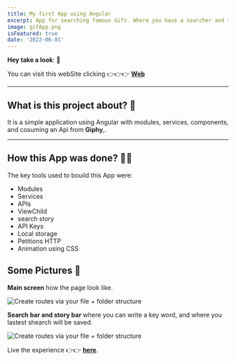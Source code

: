 ```yaml
---
title: My first App using Angular
excerpt: App for searching famous Gifs. Where you have a searcher and the lastest searches are saved. 📳💣
image: gifApp.png
isFeatured: true
date: '2022-06-01'
---
```


**Hey take a look**: 👀

You can visit this webSite clicking 👉👉👉 [**Web**](https://lorenzpgifapp.netlify.app/)

---

## What is this project about? 🧨

It is a simple application using Angular with modules, services, components, and cosuming an Api from **Giphy**,.

---

## How this App was done? 👨‍💻

The key tools used to bouild this App were:

- Modules
- Services
- APIs
- ViewChild
- search story
- API Keys
- Local storage
- Petitions HTTP
- Animation using CSS

## Some Pictures 🎨

**Main screen** how the page look like.

![Create routes via your file + folder structure](gif1.png)

**Search bar and story bar** where you can write a key word, and where you lastest shearch will be saved.

![Create routes via your file + folder structure](gif2.png)

Live the experience 👉👉 [**here**](https://lorenzpgifapp.netlify.app/).
